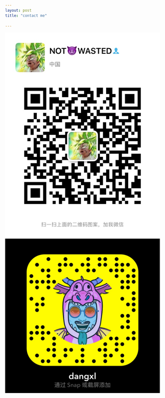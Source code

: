 ```yaml
---
layout: post
title: "contact me"

---
```


![about](/images/pages/wx.jpg)
![about](/images/pages/sc.jpg)
